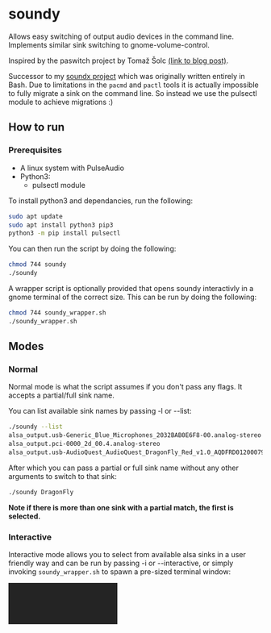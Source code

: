 # soundy
Allows easy switching of output audio devices in the command line. Implements similar sink switching to gnome-volume-control.

Inspired by the paswitch project by Tomaž Šolc [(link to blog post)](https://www.tablix.org/~avian/blog/archives/2012/06/switching_pulseaudio_output_device/). 

Successor to my [soundx project](https://github.com/kennedn/soundx/) which was originally written entirely in Bash. Due to limitations in the `pacmd` and `pactl` tools it is actually impossible to fully migrate a sink on the command line. So instead we use the pulsectl module to achieve migrations :) 

## How to run

### Prerequisites
- A linux system with PulseAudio
- Python3:
  - pulsectl module 
  
To install python3 and dependancies, run the following:
```bash
sudo apt update
sudo apt install python3 pip3
python3 -m pip install pulsectl
```
You can then run the script by doing the following:
```bash
chmod 744 soundy
./soundy
```

A wrapper script is optionally provided that opens soundy interactivly in a gnome terminal of the correct size. This can be run by doing the following:
```bash
chmod 744 soundy_wrapper.sh
./soundy_wrapper.sh
```

## Modes
### Normal
Normal mode is what the script assumes if you don't pass any flags. It accepts a partial/full sink name.

You can list available sink names by passing -l or --list:
```bash
./soundy --list
alsa_output.usb-Generic_Blue_Microphones_2032BAB0E6F8-00.analog-stereo
alsa_output.pci-0000_2d_00.4.analog-stereo
alsa_output.usb-AudioQuest_AudioQuest_DragonFly_Red_v1.0_AQDFRD0120007986-00.iec958-stereo
```
After which you can pass a partial or full sink name without any other arguments to switch to that sink:
```bash
./soundy DragonFly
```
**Note if there is more than one sink with a partial match, the first is selected.**

### Interactive
Interactive mode allows you to select from available alsa sinks in a user friendly way and can be run by passing -i or --interactive, or simply invoking `soundy_wrapper.sh` to spawn a pre-sized terminal window:

![](resources/soundy.gif)